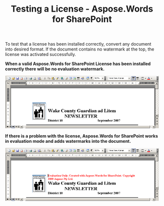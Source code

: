 ﻿---
title: Testing a License - Aspose.Words for SharePoint
articleTitle: Testing a License
linktitle: Testing a License
description: "How to check Aspose.Words for SharePoint licence."
type: docs
weight: 20
url: /sharepoint/testing-a-license/
---

To test that a license has been installed correctly, convert any document into desired format. If the document contains no watermark at the top, the license was activated successfully.

**When a valid Aspose.Words for SharePoint License has been installed correctly there will be no evaluation watermark.**

**![todo:image_alt_text](testing-a-license-1.png)**

**If there is a problem with the license, Aspose.Words for SharePoint works in evaluation mode and adds watermarks into the document.** 

![todo:image_alt_text](testing-a-license-2.png)
